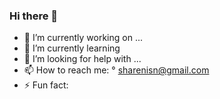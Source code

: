 ### Hi there 👋

- 🔭 I’m currently working on ...
- 🌱 I’m currently learning 
- 🤔 I’m looking for help with ...
- 📫 How to reach me:
      ° sharenisn@gmail.com
- ⚡ Fun fact: 

